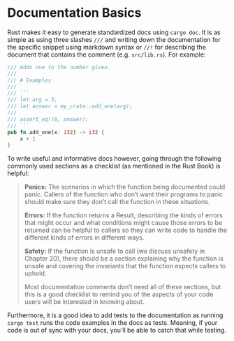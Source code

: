 # Documentation Basics

Rust makes it easy to generate standardized docs using `cargo doc`. It is as simple as using three slashes `///` and writing down the documentation for the specific snippet using markdown syntax or `//!` for describing the document that contains the comment (e.g. `src/lib.rs`). For example:

```rust
/// Adds one to the number given.
///
/// # Examples
///
/// ```
/// let arg = 5;
/// let answer = my_crate::add_one(arg);
///
/// assert_eq!(6, answer);
/// ```
pub fn add_one(x: i32) -> i32 {
    x + 1
}
```

To write useful and informative docs however, going through the following commonly used sections as a checklist (as mentioned in the Rust Book) is helpful:

> **Panics:** The scenarios in which the function being documented could panic. Callers of the function who don’t want their programs to panic should make sure they don’t call the function in these situations.
> 
> **Errors:** If the function returns a Result, describing the kinds of errors that might occur and what conditions might cause those errors to be returned can be helpful to callers so they can write code to handle the different kinds of errors in different ways.
> 
> **Safety:** If the function is unsafe to call (we discuss unsafety in Chapter 20), there should be a section explaining why the function is unsafe and covering the invariants that the function expects callers to uphold.
> 
> Most documentation comments don’t need all of these sections, but this is a good checklist to remind you of the aspects of your code users will be interested in knowing about.

Furthermore, it is a good idea to add tests to the documentation as running `cargo test` runs the code examples in the docs as tests. Meaning, if your code is out of sync with your docs, you'll be able to catch that while testing.
